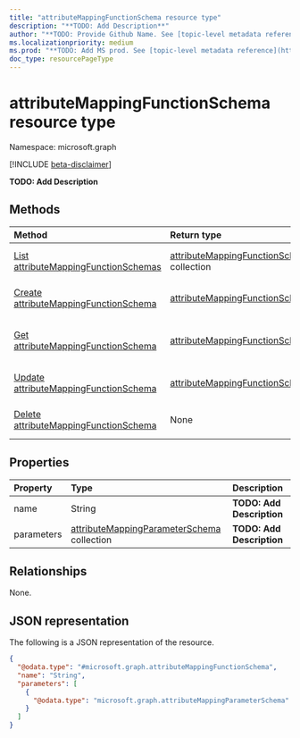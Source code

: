 ```yaml
---
title: "attributeMappingFunctionSchema resource type"
description: "**TODO: Add Description**"
author: "**TODO: Provide Github Name. See [topic-level metadata reference](https://msgo.azurewebsites.net/add/document/guidelines/metadata.html#topic-level-metadata)**"
ms.localizationpriority: medium
ms.prod: "**TODO: Add MS prod. See [topic-level metadata reference](https://msgo.azurewebsites.net/add/document/guidelines/metadata.html#topic-level-metadata)**"
doc_type: resourcePageType
---
```


# attributeMappingFunctionSchema resource type

Namespace: microsoft.graph

[!INCLUDE [beta-disclaimer](../../includes/beta-disclaimer.md)]

**TODO: Add Description**

## Methods
|Method|Return type|Description|
|:---|:---|:---|
|[List attributeMappingFunctionSchemas](../api/attributemappingfunctionschema-list.md)|[attributeMappingFunctionSchema](../resources/attributemappingfunctionschema.md) collection|Get a list of the [attributeMappingFunctionSchema](../resources/attributemappingfunctionschema.md) objects and their properties.|
|[Create attributeMappingFunctionSchema](../api/attributemappingfunctionschema-post-functions.md)|[attributeMappingFunctionSchema](../resources/attributemappingfunctionschema.md)|Create a new [attributeMappingFunctionSchema](../resources/attributemappingfunctionschema.md) object.|
|[Get attributeMappingFunctionSchema](../api/attributemappingfunctionschema-get.md)|[attributeMappingFunctionSchema](../resources/attributemappingfunctionschema.md)|Read the properties and relationships of an [attributeMappingFunctionSchema](../resources/attributemappingfunctionschema.md) object.|
|[Update attributeMappingFunctionSchema](../api/attributemappingfunctionschema-update.md)|[attributeMappingFunctionSchema](../resources/attributemappingfunctionschema.md)|Update the properties of an [attributeMappingFunctionSchema](../resources/attributemappingfunctionschema.md) object.|
|[Delete attributeMappingFunctionSchema](../api/attributemappingfunctionschema-delete.md)|None|Deletes an [attributeMappingFunctionSchema](../resources/attributemappingfunctionschema.md) object.|

## Properties
|Property|Type|Description|
|:---|:---|:---|
|name|String|**TODO: Add Description**|
|parameters|[attributeMappingParameterSchema](../resources/attributemappingparameterschema.md) collection|**TODO: Add Description**|

## Relationships
None.

## JSON representation
The following is a JSON representation of the resource.
<!-- {
  "blockType": "resource",
  "keyProperty": "id",
  "@odata.type": "microsoft.graph.attributeMappingFunctionSchema",
  "openType": false
}
-->
``` json
{
  "@odata.type": "#microsoft.graph.attributeMappingFunctionSchema",
  "name": "String",
  "parameters": [
    {
      "@odata.type": "microsoft.graph.attributeMappingParameterSchema"
    }
  ]
}
```

